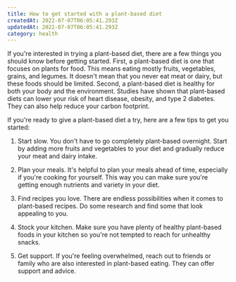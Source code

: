 ```yaml
---
title: How to get started with a plant-based diet
createdAt: 2022-07-07T06:05:41.293Z
updatedAt: 2022-07-07T06:05:41.293Z
category: health
---
```


If you're interested in trying a plant-based diet, there are a few things you should know before getting started. First, a plant-based diet is one that focuses on plants for food. This means eating mostly fruits, vegetables, grains, and legumes. It doesn't mean that you never eat meat or dairy, but these foods should be limited. Second, a plant-based diet is healthy for both your body and the environment. Studies have shown that plant-based diets can lower your risk of heart disease, obesity, and type 2 diabetes. They can also help reduce your carbon footprint.

If you're ready to give a plant-based diet a try, here are a few tips to get you started:

1. Start slow. You don't have to go completely plant-based overnight. Start by adding more fruits and vegetables to your diet and gradually reduce your meat and dairy intake.

2. Plan your meals. It's helpful to plan your meals ahead of time, especially if you're cooking for yourself. This way you can make sure you're getting enough nutrients and variety in your diet.

3. Find recipes you love. There are endless possibilities when it comes to plant-based recipes. Do some research and find some that look appealing to you.

4. Stock your kitchen. Make sure you have plenty of healthy plant-based foods in your kitchen so you're not tempted to reach for unhealthy snacks.

5. Get support. If you're feeling overwhelmed, reach out to friends or family who are also interested in plant-based eating. They can offer support and advice.
